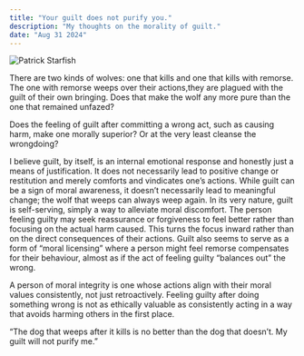 ```yaml
---
title: "Your guilt does not purify you."
description: "My thoughts on the morality of guilt."
date: "Aug 31 2024"
---
```

![Patrick Starfish](/blogone.webp)

There are two kinds of wolves: one that kills and one that kills with remorse. The one with remorse weeps over their actions,they are plagued with the guilt of their own bringing. Does that make the wolf any more pure than the one that remained unfazed?

Does the feeling of guilt after committing a wrong act, such as causing harm, make one morally superior? Or at the very least cleanse the wrongdoing?

I believe guilt, by itself, is an internal emotional response and honestly just a means of justification. It does not necessarily lead to positive change or restitution and merely comforts and vindicates one’s actions. While guilt can be a sign of moral awareness, it doesn’t necessarily lead to meaningful change; the wolf that weeps can always weep again. In its very nature, guilt is self-serving, simply a way to alleviate moral discomfort. The person feeling guilty may seek reassurance or forgiveness to feel better rather than focusing on the actual harm caused. This turns the focus inward rather than on the direct consequences of their actions. Guilt also seems to serve as a form of “moral licensing” where a person might feel remorse compensates for their behaviour, almost as if the act of feeling guilty “balances out” the wrong.

A person of moral integrity is one whose actions align with their moral values consistently, not just retroactively. Feeling guilty after doing something wrong is not as ethically valuable as consistently acting in a way that avoids harming others in the first place.

“The dog that weeps after it kills is no better than the dog that doesn’t. My guilt will not purify me.”
